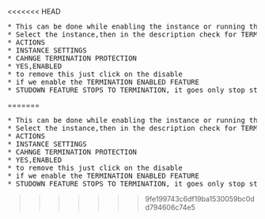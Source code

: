 <<<<<<< HEAD
<pre>
* This can be done while enabling the instance or running the instance
* Select the instance,then in the description check for TERMINATION PROTECTION -- FALSE
* ACTIONS
* INSTANCE SETTINGS
* CAHNGE TERMINATION PROTECTION
* YES,ENABLED
* to remove this just click on the disable
* if we enable the TERMINATION ENABLED FEATURE 
* STUDOWN FEATURE STOPS TO TERMINATION, it goes only stop state not the terminate state
</pre>
=======
<pre>
* This can be done while enabling the instance or running the instance
* Select the instance,then in the description check for TERMINATION PROTECTION -- FALSE
* ACTIONS
* INSTANCE SETTINGS
* CAHNGE TERMINATION PROTECTION
* YES,ENABLED
* to remove this just click on the disable
* if we enable the TERMINATION ENABLED FEATURE 
* STUDOWN FEATURE STOPS TO TERMINATION, it goes only stop state not the terminate state
</pre>
>>>>>>> 9fe199743c6df19ba1530059bc0dd794606c74e5
